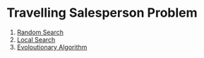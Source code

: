# Travelling Salesperson Problem

 1. [Random Search](https://vle.aston.ac.uk/bbcswebdav/pid-1421522-dt-content-rid-8837689_1/courses/2018_CS3910/cs3910-lab-1.pdf)
 2. [Local Search](https://vle.aston.ac.uk/bbcswebdav/pid-1421524-dt-content-rid-8837061_1/courses/2018_CS3910/2018_CS3910_ImportedContent_20180927095813/cs3910-lab-2.pdf)
 3. [Evoloutionary Algorithm](https://vle.aston.ac.uk/bbcswebdav/pid-1421527-dt-content-rid-8837065_1/courses/2018_CS3910/2018_CS3910_ImportedContent_20180927095813/cs3910-lab-5_2017.pdf)

 